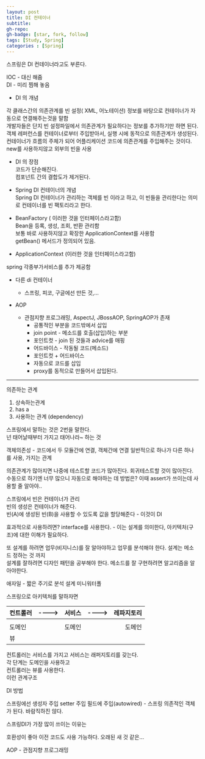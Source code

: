 ```yaml
---
layout: post
title: DI 컨테이너
subtitle: 
gh-repo: 
gh-badge: [star, fork, follow]
tags: [Study, Spring]
categories : [Spring]
---
```


스프링은 DI 컨테이너라고도 부른다.  

IOC - 대신 해줌  
DI - 미리 찜해 놓음  

- DI 의 개념  

각 클래스간의 의존관계를 빈 설정( XML, 어노테이션) 정보를 바탕으로 컨테이너가 자동으로 연결해주는것을 말함  
개발자들은 단지 빈 설정파일에서 의존관계가 필요하다는 정보를 추가하기만 하면 된다.  
객체 레퍼런스를 컨테이너로부터 주입받아서, 실행 시에 동적으로 의존관계가 생성된다.  
컨테이너가 흐름의 주체가 되어 어플리케이션 코드에 의존관계를 주입해주는 것이다.  
new를 사용하지않고 외부의 빈을 사용  

- DI 의 장점  
  코드가 단순해진다.  
  컴포넌트 간의 결합도가 제거된다.  

- Spring DI 컨테이너의 개념  
Spring DI 컨테이너가 관리하는 객체를 빈 이라고 하고, 이 빈들을 관리한다는 의미로 컨테이너를 빈 팩토리라고 한다.  

- BeanFactory ( 이러한 것을 인터페이스라고함)  
Bean을 등록, 생성, 조회, 반환 관리함  
보통 바로 사용하지않고 확장한 ApplicationContext를 사용함  
getBean() 메서드가 정의되어 있음.  

- ApplicationContext (이러한 것을 인터페이스라고함)

spring 각종부가서비스를 추가 제공함


- 다른 di 컨테이너
    - 스프링, 피코, 구글에선 만든 것,...

- AOP
     - 관점지향 프로그래밍, AspectJ, JBossAOP, SpringAOP가 존재 
        - 공통적인 부분을 코드밖에서 삽입
        - join point - 메소드를 호출(삽입)하는 부분
        - 포인트컷 - join 된 것들과 advice를 매핑 
        - 어드바이스 - 작동될 코드(메소드)
        - 포인트컷 + 어드바이스
        - 자동으로 코드를 삽입
        - proxy를 동적으로 만들어서 삽입된다.



-------

의존하는 관계
1. 상속하는관계
2. has a
3. 사용하는 관계 (dependency)

스프링에서 말하는 것은 2번을 말한다.  
넌 태어날때부터 가지고 태어나라~ 하는 것

객체의존성 - 코드에서 두 모듈간에 연결, 객체간에 연결 일반적으로 하나가 다른 하나를 사용, 가지는 관계

의존관계가 많아지면 나중에 테스트할 코드가 많아진다. 회귀테스트할 것이 많아진다.
수동으로 하기엔 너무 많으니 자동으로 해야하는 데 방법은?
이때 assert가 쓰이는데 사용할 줄 알아야..

스프링에서 빈은 컨테이너가 관리    
빈의 생성은 컨테이너가 해준다.  
빈(A)에 생성된 빈(B)을 사용할 수 있도록 값을 할당해준다 - 이것이 DI  

효과적으로 사용하려면? interface를 사용한다. - 이는 설계를 의미한다, 아키텍처(구조)에 대한 이해가 필요하다.

또 설계를 하려면 업무(비지니스)를 잘 알아야하고 업무를 분석해야 한다. 설계는 메소드 정하는 것 까지  
설계를 잘하려면 디자인 패턴을 공부해야 한다. 
메소드를 잘 구현하려면 알고리즘을 알아야한다.  

애자일 - 짧은 주기로 분석 설계 미니워터폴  


스프링으로 아키텍처를 말하자면    

| 컨트롤러 | ----> | 서비스 |---->|레파지토리|
|:--------|:--------:|--------:|:--------:|--------:|
|  |  |  |||
| 도메인 |  |  도메인 || 도메인|
| 뷰 |  |  |||

컨트롤러는 서비스를 가지고 서비스는 래퍼지토리를 갖는다.  
각 단계는 도메인을 사용하고  
컨트롤러는 뷰를 사용한다.  
이런 관계구조

DI 방법

스프링에선 
생성자 주입
setter 주입
필드에 주입(autowired) - 스프링 의존적인 객체가 된다. 바람직하진 않다.

스프링DI가 가장 많이 쓰이는 이유는

호환성이 좋아 이전 코드도 사용 가능하다.
오래된 새 것 같은...

AOP - 관점지향 프로그래밍



